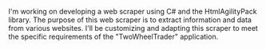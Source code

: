 I'm working on developing a web scraper using C# and the HtmlAgilityPack library. The purpose of this web scraper is to extract information and data from various websites. I'll be customizing and adapting this scraper to meet the specific requirements of the "TwoWheelTrader" application.
